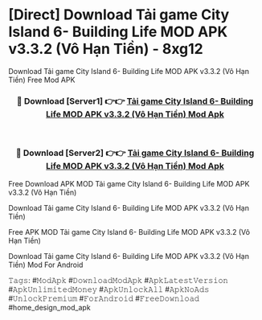 # [Direct] Download Tải game City Island 6- Building Life MOD APK v3.3.2 (Vô Hạn Tiền) - 8xg12
Download Tải game City Island 6- Building Life MOD APK v3.3.2 (Vô Hạn Tiền) Free Mod APK

<div align="center">
<h3>🔴 Download [Server1] 👉👉 <a href="https://apk-comot.site?title=Tải_game_City_Island_6-_Building_Life_MOD_APK_v3.3.2_(Vô_Hạn_Tiền)">Tải game City Island 6- Building Life MOD APK v3.3.2 (Vô Hạn Tiền) Mod Apk</a></h3><br>

<h3>🔴 Download [Server2] 👉👉 <a href="https://apk-comot.site?title=Tải_game_City_Island_6-_Building_Life_MOD_APK_v3.3.2_(Vô_Hạn_Tiền)">Tải game City Island 6- Building Life MOD APK v3.3.2 (Vô Hạn Tiền) Mod Apk</a></h3>
</div>


Free Download APK MOD Tải game City Island 6- Building Life MOD APK v3.3.2 (Vô Hạn Tiền)

Download Tải game City Island 6- Building Life MOD APK v3.3.2 (Vô Hạn Tiền) 

Free APK MOD Tải game City Island 6- Building Life MOD APK v3.3.2 (Vô Hạn Tiền) 

Download Tải game City Island 6- Building Life MOD APK v3.3.2 (Vô Hạn Tiền) Mod For Android

𝚃𝚊𝚐𝚜: #𝙼𝚘𝚍𝙰𝚙𝚔 #𝙳𝚘𝚠𝚗𝚕𝚘𝚊𝚍𝙼𝚘𝚍𝙰𝚙𝚔 #𝙰𝚙𝚔𝙻𝚊𝚝𝚎𝚜𝚝𝚅𝚎𝚛𝚜𝚒𝚘𝚗 #𝙰𝚙𝚔𝚄𝚗𝚕𝚒𝚖𝚒𝚝𝚎𝚍𝙼𝚘𝚗𝚎𝚢 #𝙰𝚙𝚔𝚄𝚗𝚕𝚘𝚌𝚔𝙰𝚕𝚕 #𝙰𝚙𝚔𝙽𝚘𝙰𝚍𝚜 #𝚄𝚗𝚕𝚘𝚌𝚔𝙿𝚛𝚎𝚖𝚒𝚞𝚖 #𝙵𝚘𝚛𝙰𝚗𝚍𝚛𝚘𝚒𝚍 #𝙵𝚛𝚎𝚎𝙳𝚘𝚠𝚗𝚕𝚘𝚊𝚍 #home_design_mod_apk